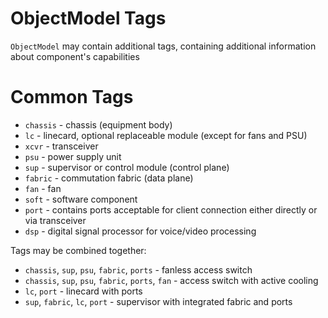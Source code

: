 # ObjectModel Tags

`ObjectModel` may contain additional tags, containing additional
information about component's capabilities

# Common Tags

- `chassis` - chassis (equipment body)
- `lc` - linecard, optional replaceable module (except for fans and PSU)
- `xcvr` - transceiver
- `psu` - power supply unit
- `sup` - supervisor or control module (control plane)
- `fabric` - commutation fabric (data plane)
- `fan` - fan
- `soft` - software component
- `port` - contains ports acceptable for client connection either directly or via transceiver
- `dsp` - digital signal processor for voice/video processing

Tags may be combined together:

- `chassis`, `sup`, `psu`, `fabric`, `ports` - fanless access switch
- `chassis`, `sup`, `psu`, `fabric`, `ports`, `fan` - access switch with active cooling
- `lc`, `port` - linecard with ports
- `sup`, `fabric`, `lc`, `port` - supervisor with integrated fabric and ports
